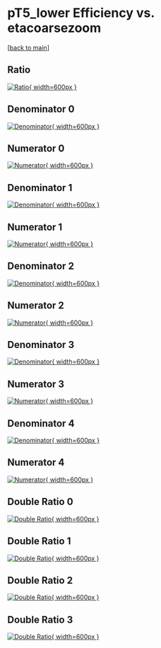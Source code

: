 # pT5_lower Efficiency vs. etacoarsezoom

[[back to main](./)]



## Ratio

[![Ratio](../mtv/var/pT5_lower_base_321_-1_eff_etacoarsezoom.png){ width=600px }](../mtv/var/pT5_lower_base_321_-1_eff_etacoarsezoom.pdf)

## Denominator 0

[![Denominator](../mtv/den/pT5_lower_base_321_-1_eff_etacoarsezoom_den0.png){ width=600px }](../mtv/den/pT5_lower_base_321_-1_eff_etacoarsezoom_den0.pdf)

## Numerator 0

[![Numerator](../mtv/num/pT5_lower_base_321_-1_eff_etacoarsezoom_num0.png){ width=600px }](../mtv/num/pT5_lower_base_321_-1_eff_etacoarsezoom_num0.pdf)

## Denominator 1

[![Denominator](../mtv/den/pT5_lower_base_321_-1_eff_etacoarsezoom_den1.png){ width=600px }](../mtv/den/pT5_lower_base_321_-1_eff_etacoarsezoom_den1.pdf)

## Numerator 1

[![Numerator](../mtv/num/pT5_lower_base_321_-1_eff_etacoarsezoom_num1.png){ width=600px }](../mtv/num/pT5_lower_base_321_-1_eff_etacoarsezoom_num1.pdf)

## Denominator 2

[![Denominator](../mtv/den/pT5_lower_base_321_-1_eff_etacoarsezoom_den2.png){ width=600px }](../mtv/den/pT5_lower_base_321_-1_eff_etacoarsezoom_den2.pdf)

## Numerator 2

[![Numerator](../mtv/num/pT5_lower_base_321_-1_eff_etacoarsezoom_num2.png){ width=600px }](../mtv/num/pT5_lower_base_321_-1_eff_etacoarsezoom_num2.pdf)

## Denominator 3

[![Denominator](../mtv/den/pT5_lower_base_321_-1_eff_etacoarsezoom_den3.png){ width=600px }](../mtv/den/pT5_lower_base_321_-1_eff_etacoarsezoom_den3.pdf)

## Numerator 3

[![Numerator](../mtv/num/pT5_lower_base_321_-1_eff_etacoarsezoom_num3.png){ width=600px }](../mtv/num/pT5_lower_base_321_-1_eff_etacoarsezoom_num3.pdf)

## Denominator 4

[![Denominator](../mtv/den/pT5_lower_base_321_-1_eff_etacoarsezoom_den4.png){ width=600px }](../mtv/den/pT5_lower_base_321_-1_eff_etacoarsezoom_den4.pdf)

## Numerator 4

[![Numerator](../mtv/num/pT5_lower_base_321_-1_eff_etacoarsezoom_num4.png){ width=600px }](../mtv/num/pT5_lower_base_321_-1_eff_etacoarsezoom_num4.pdf)

## Double Ratio 0

[![Double Ratio](../mtv/ratio/pT5_lower_base_321_-1_eff_etacoarsezoom_ratio0.png){ width=600px }](../mtv/ratio/pT5_lower_base_321_-1_eff_etacoarsezoom_ratio0.pdf)

## Double Ratio 1

[![Double Ratio](../mtv/ratio/pT5_lower_base_321_-1_eff_etacoarsezoom_ratio1.png){ width=600px }](../mtv/ratio/pT5_lower_base_321_-1_eff_etacoarsezoom_ratio1.pdf)

## Double Ratio 2

[![Double Ratio](../mtv/ratio/pT5_lower_base_321_-1_eff_etacoarsezoom_ratio2.png){ width=600px }](../mtv/ratio/pT5_lower_base_321_-1_eff_etacoarsezoom_ratio2.pdf)

## Double Ratio 3

[![Double Ratio](../mtv/ratio/pT5_lower_base_321_-1_eff_etacoarsezoom_ratio3.png){ width=600px }](../mtv/ratio/pT5_lower_base_321_-1_eff_etacoarsezoom_ratio3.pdf)

